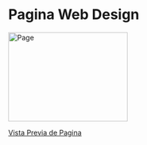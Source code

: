 # Pagina Web Design


<img src="https://i.ibb.co/6tJm0kb/pagina-web.png" alt="Page" width="240" height="180" />

[Vista Previa de Pagina](https://irwing-herrera.github.io/pages/)